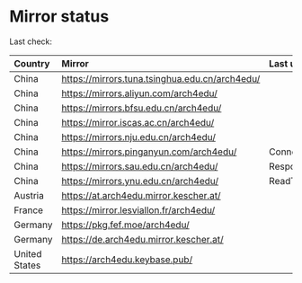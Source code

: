 <script src="./time.js"></script>
# Mirror status
Last check: <script type="text/javascript">localize(1669555570.546466);</script>

|Country|Mirror|Last update|
|:------|:-----|:----------|
|China|https://mirrors.tuna.tsinghua.edu.cn/arch4edu/|<script type="text/javascript">localize(1669531458);</script>|
|China|https://mirrors.aliyun.com/arch4edu/|<script type="text/javascript">localize(1669444503);</script>|
|China|https://mirrors.bfsu.edu.cn/arch4edu/|<script type="text/javascript">localize(1669531458);</script>|
|China|https://mirror.iscas.ac.cn/arch4edu/|<script type="text/javascript">localize(1669531458);</script>|
|China|https://mirrors.nju.edu.cn/arch4edu/|<script type="text/javascript">localize(1669444503);</script>|
|China|https://mirrors.pinganyun.com/arch4edu/|ConnectTimeout|
|China|https://mirrors.sau.edu.cn/arch4edu/|Response 500|
|China|https://mirrors.ynu.edu.cn/arch4edu/|ReadTimeout|
|Austria|https://at.arch4edu.mirror.kescher.at/|<script type="text/javascript">localize(1669531458);</script>|
|France|https://mirror.lesviallon.fr/arch4edu/|<script type="text/javascript">localize(1669488029);</script>|
|Germany|https://pkg.fef.moe/arch4edu/|<script type="text/javascript">localize(1669531458);</script>|
|Germany|https://de.arch4edu.mirror.kescher.at/|<script type="text/javascript">localize(1669531458);</script>|
|United States|https://arch4edu.keybase.pub/|<script type="text/javascript">localize(1669488029);</script>|

<script src="./tablefilter/tablefilter.js"></script>
<script src="./table.js"></script>